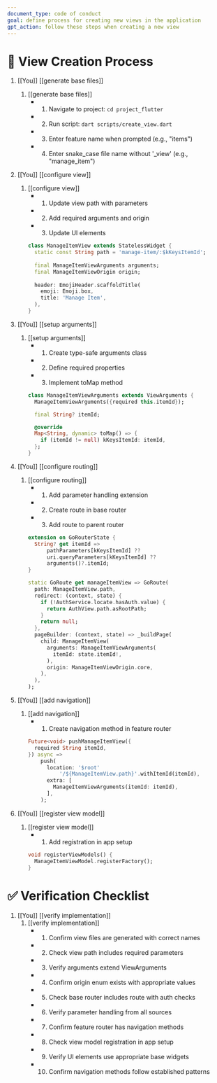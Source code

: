 ```yaml
---
document_type: code of conduct
goal: define process for creating new views in the application
gpt_action: follow these steps when creating a new view
---
```


# 🎯 View Creation Process

1. [[You]] [[generate base files]]
   1. [[generate base files]]
      - 1. Navigate to project: `cd project_flutter`
      - 2. Run script: `dart scripts/create_view.dart`
      - 3. Enter feature name when prompted (e.g., "items")
      - 4. Enter snake_case file name without '_view' (e.g., "manage_item")

2. [[You]] [[configure view]]
   1. [[configure view]]
      - 1. Update view path with parameters
      - 2. Add required arguments and origin
      - 3. Update UI elements
      ```dart
      class ManageItemView extends StatelessWidget {
        static const String path = 'manage-item/:$kKeysItemId';
        
        final ManageItemViewArguments arguments;
        final ManageItemViewOrigin origin;
        
        header: EmojiHeader.scaffoldTitle(
          emoji: Emoji.box,
          title: 'Manage Item',
        ),
      }
      ```

3. [[You]] [[setup arguments]]
   1. [[setup arguments]]
      - 1. Create type-safe arguments class
      - 2. Define required properties
      - 3. Implement toMap method
      ```dart
      class ManageItemViewArguments extends ViewArguments {
        ManageItemViewArguments({required this.itemId});

        final String? itemId;

        @override
        Map<String, dynamic> toMap() => {
          if (itemId != null) kKeysItemId: itemId,
        };
      }
      ```

4. [[You]] [[configure routing]]
   1. [[configure routing]]
      - 1. Add parameter handling extension
      - 2. Create route in base router
      - 3. Add route to parent router
      ```dart
      extension on GoRouterState {
        String? get itemId =>
            pathParameters[kKeysItemId] ?? 
            uri.queryParameters[kKeysItemId] ?? 
            arguments()?.itemId;
      }

      static GoRoute get manageItemView => GoRoute(
        path: ManageItemView.path,
        redirect: (context, state) {
          if (!AuthService.locate.hasAuth.value) {
            return AuthView.path.asRootPath;
          }
          return null;
        },
        pageBuilder: (context, state) => _buildPage(
          child: ManageItemView(
            arguments: ManageItemViewArguments(
              itemId: state.itemId!,
            ),
            origin: ManageItemViewOrigin.core,
          ),
        ),
      );
      ```

5. [[You]] [[add navigation]]
   1. [[add navigation]]
      - 1. Create navigation method in feature router
      ```dart
      Future<void> pushManageItemView({
        required String itemId,
      }) async =>
          push(
            location: '$root'
                '/${ManageItemView.path}'.withItemId(itemId),
            extra: [
              ManageItemViewArguments(itemId: itemId),
            ],
          );
      ```

6. [[You]] [[register view model]]
   1. [[register view model]]
      - 1. Add registration in app setup
      ```dart
      void registerViewModels() {
        ManageItemViewModel.registerFactory();
      }
      ```

# ✅ Verification Checklist

1. [[You]] [[verify implementation]]
   1. [[verify implementation]]
      - 1. Confirm view files are generated with correct names
      - 2. Check view path includes required parameters
      - 3. Verify arguments extend ViewArguments
      - 4. Confirm origin enum exists with appropriate values
      - 5. Check base router includes route with auth checks
      - 6. Verify parameter handling from all sources
      - 7. Confirm feature router has navigation methods
      - 8. Check view model registration in app setup
      - 9. Verify UI elements use appropriate base widgets
      - 10. Confirm navigation methods follow established patterns 
